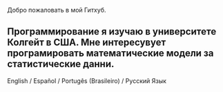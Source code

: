 Добро пожаловать в мой Гитхуб.

Программирование я изучаю в университете Колгейт в США. Мне интересувует програмировать математические модели за статистические данни.
---
English / Español / Portugês (Brasileiro) / Русский Язык 
